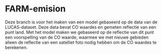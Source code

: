 # FARM-emision

Deze branch is voor het maken van een model gebaseerd op de data van de LUCAS-dataset. Deze data bevat CO waardes en gemeten reflectie van een punt land.
Met het model maken we gebaseerd op de reflectie van dit punt een voorspelling van de CO waarde, waarmee we met nieuwe gebieden
alleen de reflectie van een satelliet foto nodig hebben om de CO waardes te berekenen.

